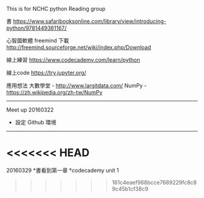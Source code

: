This is for NCHC python Reading group

書
https://www.safaribooksonline.com/library/view/introducing-python/9781449361167/

心智圖軟體 freemind 下載
http://freemind.sourceforge.net/wiki/index.php/Download

線上練習
https://www.codecademy.com/learn/python

線上code
https://try.jupyter.org/

應用想法
大數學堂 - http://www.largitdata.com/
NumPy    - https://zh.wikipedia.org/zh-tw/NumPy

-------------------------------------------------

Meet up 20160322

* 設定 Github 環境 


-------------------------------------------------

<<<<<<< HEAD
=======
20160329
*書看到第一章
*codecademy unit 1
>>>>>>> 161c4eaef968bcce7689229fc8c89c45b1cf38c9
